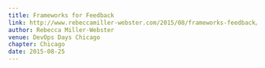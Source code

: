```yaml
---
title: Frameworks for Feedback
link: http://www.rebeccamiller-webster.com/2015/08/frameworks-feedback/
author: Rebecca Miller-Webster
venue: DevOps Days Chicago
chapter: Chicago
date: 2015-08-25
---
```

